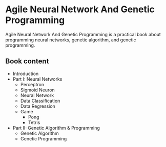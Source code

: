 # Agile Neural Network And Genetic Programming

Agile Neural Network And Genetic Programming is a practical book about programming neural networks, genetic algorithm, and genetic programming.

## Book content

- Introduction
- Part I: Neural Networks
	- Perceptron
	- Sigmoid Neuron
	- Neural Network
	- Data Classification
	- Data Regression
	- Game 
		- Pong
		- Tetris
- Part II: Genetic Algorithm & Programming
	- Genetic Algorithm
	- Genetic Programming



